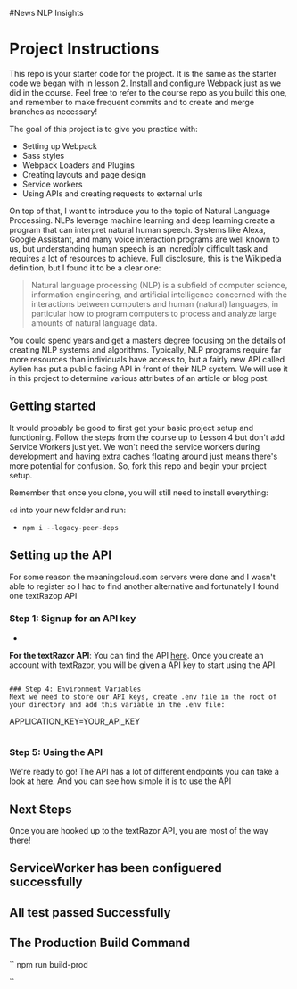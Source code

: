 #News NLP Insights
# Project Instructions

This repo is your starter code for the project. It is the same as the starter code we began with in lesson 2. Install and configure Webpack just as we did in the course. Feel free to refer to the course repo as you build this one, and remember to make frequent commits and to create and merge branches as necessary!

The goal of this project is to give you practice with:
- Setting up Webpack
- Sass styles
- Webpack Loaders and Plugins
- Creating layouts and page design
- Service workers
- Using APIs and creating requests to external urls

On top of that, I want to introduce you to the topic of Natural Language Processing. NLPs leverage machine learning and deep learning create a program that can interpret natural human speech. Systems like Alexa, Google Assistant, and many voice interaction programs are well known to us, but understanding human speech is an incredibly difficult task and requires a lot of resources to achieve. Full disclosure, this is the Wikipedia definition, but I found it to be a clear one:

> Natural language processing (NLP) is a subfield of computer science, information engineering, and artificial intelligence
concerned with the interactions between computers and human (natural) languages, in particular how to program computers to
process and analyze large amounts of natural language data.

You could spend years and get a masters degree focusing on the details of creating NLP systems and algorithms. Typically, NLP programs require far more resources than individuals have access to, but a fairly new API called Aylien has put a public facing API in front of their NLP system. We will use it in this project to determine various attributes of an article or blog post.

## Getting started

It would probably be good to first get your basic project setup and functioning. Follow the steps from the course up to Lesson 4 but don't add Service Workers just yet. We won't need the service workers during development and having extra caches floating around just means there's more potential for confusion. So, fork this repo and begin your project setup.

Remember that once you clone, you will still need to install everything:

`cd` into your new folder and run:
- `npm i --legacy-peer-deps`

## Setting up the API

For some reason the meaningcloud.com servers were done and I wasn't able to register  so I had to find another alternative and fortunately I found one textRazop API



### Step 1: Signup for an API key

*

**For the textRazor API**: You can find the API [here](https://www.textrazor.com/docs/rest). Once you create an account with textRazor, you will be given a API key to start using the API. 


```

### Step 4: Environment Variables
Next we need to store our API keys, create .env file in the root of your directory and add this variable in the .env file:
```
APPLICATION_KEY=YOUR_API_KEY
```

```

### Step 5: Using the API

We're ready to go! The API has a lot of different endpoints you can take a look at [here](https://www.textrazor.com/docs/rest#introduction). And you can see how simple it is to use the API

## Next Steps

Once you are hooked up to the textRazor API, you are most of the way there!

## ServiceWorker has been configuered successfully
## All test passed Successfully


## The Production Build Command
``
npm run build-prod

``


